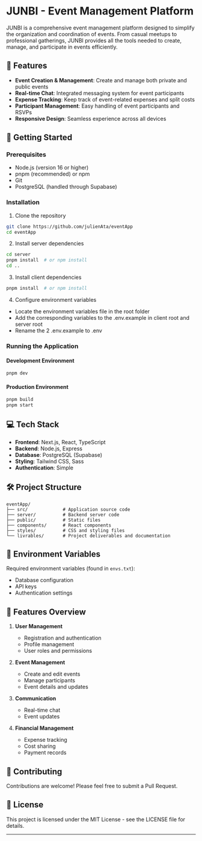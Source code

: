 # JUNBI - Event Management Platform

JUNBI is a comprehensive event management platform designed to simplify the organization and coordination of events. From casual meetups to professional gatherings, JUNBI provides all the tools needed to create, manage, and participate in events efficiently.

## 🌟 Features

- **Event Creation & Management**: Create and manage both private and public events
- **Real-time Chat**: Integrated messaging system for event participants
- **Expense Tracking**: Keep track of event-related expenses and split costs
- **Participant Management**: Easy handling of event participants and RSVPs
- **Responsive Design**: Seamless experience across all devices

## 🚀 Getting Started

### Prerequisites

- Node.js (version 16 or higher)
- pnpm (recommended) or npm
- Git
- PostgreSQL (handled through Supabase)

### Installation

1. Clone the repository

```bash
git clone https://github.com/julienAta/eventApp
cd eventApp
```

2. Install server dependencies

```bash
cd server
pnpm install  # or npm install
cd ..
```

3. Install client dependencies

```bash
pnpm install  # or npm install
```

4. Configure environment variables

- Locate the environment variables file in the root folder
- Add the corresponding variables to the .env.example in client root and server root
- Rename the 2 .env.example to .env

### Running the Application

#### Development Environment

```bash
pnpm dev
```

#### Production Environment

```bash
pnpm build
pnpm start
```

## 💻 Tech Stack

- **Frontend**: Next.js, React, TypeScript
- **Backend**: Node.js, Express
- **Database**: PostgreSQL (Supabase)
- **Styling**: Tailwind CSS, Sass
- **Authentication**: Simple

## 🛠️ Project Structure

```
eventApp/
├── src/             # Application source code
├── server/          # Backend server code
├── public/          # Static files
├── components/      # React components
├── styles/          # CSS and styling files
└── livrables/       # Project deliverables and documentation
```

## 🔐 Environment Variables

Required environment variables (found in `envs.txt`):

- Database configuration
- API keys
- Authentication settings

## 📱 Features Overview

1. **User Management**

   - Registration and authentication
   - Profile management
   - User roles and permissions

2. **Event Management**

   - Create and edit events
   - Manage participants
   - Event details and updates

3. **Communication**

   - Real-time chat
   - Event updates

4. **Financial Management**
   - Expense tracking
   - Cost sharing
   - Payment records

## 🤝 Contributing

Contributions are welcome! Please feel free to submit a Pull Request.

## 📝 License

This project is licensed under the MIT License - see the LICENSE file for details.

---
